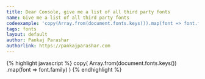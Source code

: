 ```yaml
---
title: Dear Console, give me a list of all third party fonts
name: Give me a list of all third party fonts
codeexample: 'copy(Array.from(document.fonts.keys()).map(font => font.family))'
tags: fonts
layout: default
author: Pankaj Parashar
authorlink: https://pankajparashar.com
---
```


{% highlight javascript %}
copy(
  Array.from(document.fonts.keys())
       .map(font => font.family)
)
{% endhighlight %}

